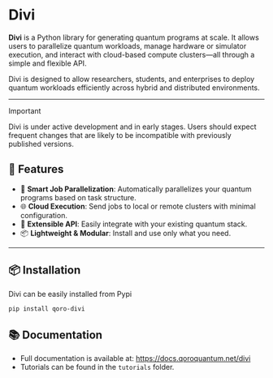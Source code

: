 # Divi

**Divi** is a Python library for generating quantum programs at scale. It allows users to parallelize quantum workloads, manage hardware or simulator execution, and interact with cloud-based compute clusters—all through a simple and flexible API.

Divi is designed to allow researchers, students, and enterprises to deploy quantum workloads efficiently across hybrid and distributed environments.

---

> [!IMPORTANT]
> Divi is under active development and in early stages. Users should expect frequent changes that are likely to be incompatible with previously published versions.

## 🚀 Features

- 🧠 **Smart Job Parallelization**: Automatically parallelizes your quantum programs based on task structure.
- 🌐 **Cloud Execution**: Send jobs to local or remote clusters with minimal configuration.
- 🔌 **Extensible API**: Easily integrate with your existing quantum stack.
- 📦 **Lightweight & Modular**: Install and use only what you need.

---

## 📦 Installation

Divi can be easily installed from Pypi

```bash
pip install qoro-divi
```

## 📚 Documentation

- Full documentation is available at: <https://docs.qoroquantum.net/divi>
- Tutorials can be found in the `tutorials` folder.
